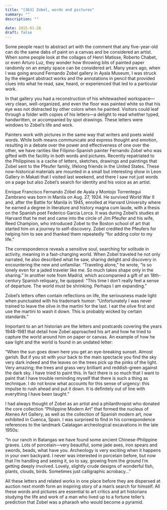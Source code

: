 ```yaml
---
title: "[363] Zobel, words and pictures"
summary: ""
description: ""

date: 2015-01-28
draft: false
---
```


Some people react to abstract art with the comment that any five-year-old can do the same dabs of paint on a canvas and be considered an artist. When some people look at the collages of Henri Matisse, Roberto Chabet, or even Arturo Luz, they wonder how throwing bits of painted paper randomly on an empty space can be considered art. Many years ago, when I was going around Fernando Zobel gallery in Ayala Museum, I was struck by the elegant abstract works and the annotations in pencil that provided clues into what he read, saw, heard, or experienced that led to a particular work.

In that gallery you had a reconstruction of his whitewashed workspace—very clean, well-organized, and even the floor was painted white so that his eye was not distracted by other colors when he painted. Visitors could leaf through a folder with copies of his letters—a delight to read whether typed, handwritten, or accompanied by spot drawings. These letters were windows to Zobel’s life and work.

Painters work with pictures in the same way that writers and poets wield words. While both means communicate and express thought and emotion, resulting in a debate over the power and effectiveness of one over the other, we have rarities like Filipino-Spanish painter Fernando Zobel who was gifted with the facility in both words and pictures. Recently repatriated to the Philippines is a cache of letters, sketches, drawings and paintings that Zobel sent to the Pfeufer family, lifelong friends in the United States. These now-historical materials are mounted in a small but interesting show in Leon Gallery in Makati that I visited last weekend, and there I saw not just words on a page but also Zobel’s search for identity and his voice as an artist.

Enrique Francisco Fernando Zóbel de Ayala y Montojo Torrentegui Zambrano was born in Manila on Aug. 27, 1924. He survived World War II and, after the Battle for Manila in 1945, enrolled at Harvard University where he earned a degree in literature and history magna cum laude, with a thesis on the Spanish poet Federico Garcia Lorca. It was during Zobel’s studies at Harvard that he met and came into the circle of Jim Pfeufer and his wife, Reed Champion, who introduced Zobel to the Boston school of art that started him on a journey to self-discovery. Zobel credited the Pfeufers for helping him to see and thanked them repeatedly “for adding color to my life.”

The correspondence reveals a sensitive soul, searching for solitude in activity, meaning in a fast-changing world. When Zobel traveled he not only narrated, he also described what he saw, sharing delight and discovery in encountering the new and unfamiliar. “Traveling alone,” he wrote, “is so lonely even for a jaded traveler like me. So much takes shape only in the sharing.” In another note from Madrid, which accompanied a gift of an 18th-century Spanish reliquary, he quipped: “This time I don’t really feel a sense of departure. The world must be shrinking. Perhaps I am expanding.”

Zobel’s letters often contain reflections on life, the seriousness made light when punctuated with his trademark humor: “Unfortunately I was never trained to leave the olive in the martini for the last. I eat the olive first and use the martini to wash it down. This is probably wicked by certain standards.”

Important to an art historian are the letters and postcards covering the years 1948-1981 that detail how Zobel approached his art and how he tried to capture the world around him on paper or canvas. An example of how he saw light and the world is found in an undated letter:

“When the sun goes down here you get an eye-breaking sunset. Almost garish. But if you sit with your back to the main spectacle you find the sky very dark indeed and the leaves on the trees pick up the pinks of the light. Very amazing; the trees and grass very brilliant and reddish-green against the dark sky. I have tried to paint this. In fact there is so much that I want to paint that I have trouble reminding myself that there is such a thing as technique. I do not know what accounts for this sense of urgency: this impulse to rush ahead and put it down. It is definitely out of line with everything I have been taught.”

I had always thought of Zobel as an artist and a philanthropist who donated the core collection “Philippine Modern Art” that formed the nucleus of Ateneo Art Gallery, as well as the collection of Spanish modern art, now exhibited in Cuenca, Spain. I was surprised to find in his correspondence references to the landmark Calatagan archeological excavations in the late 1950s:

“In our ranch in Batangas we have found some ancient Chinese-Philippine graves. Lots of porcelain—very beautiful, some jade axes, iron spears and swords, beads, what have you. Archeology is very exciting when it happens in your own backyard. I never was interested in porcelain before, but now that I’m handling and seeing it, so to say, growing from the ground I’m getting deeply involved. Lovely, slightly crude designs of wonderful fish, plants, clouds, birds. Sometimes just calligraphic acrobacy…”

All these letters and related works in one place before they are dispersed at auction next month form an inspiring story of a man’s search for himself. All these words and pictures are essential to art critics and art historians studying the life and work of a man who lived up to a fortune teller’s prediction that Zobel was a pharaoh who would become a pyramid.
